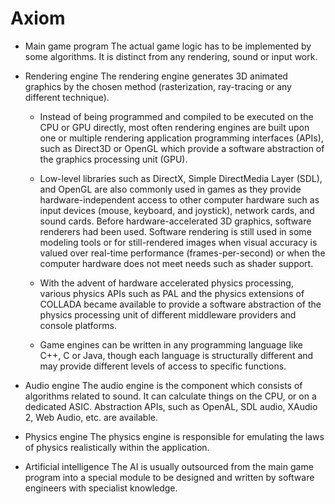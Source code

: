 # Axiom

- Main game program
The actual game logic has to be implemented by some algorithms. It is distinct from any rendering, sound or input work.

- Rendering engine
The rendering engine generates 3D animated graphics by the chosen method (rasterization, ray-tracing or any different technique).

  - Instead of being programmed and compiled to be executed on the CPU or GPU directly, most often rendering engines are built upon one or multiple rendering application programming interfaces (APIs), such as Direct3D or OpenGL which provide a software abstraction of the graphics processing unit (GPU).

  - Low-level libraries such as DirectX, Simple DirectMedia Layer (SDL), and OpenGL are also commonly used in games as they provide hardware-independent access to other computer hardware such as input devices (mouse, keyboard, and joystick), network cards, and sound cards. Before hardware-accelerated 3D graphics, software renderers had been used. Software rendering is still used in some modeling tools or for still-rendered images when visual accuracy is valued over real-time performance (frames-per-second) or when the computer hardware does not meet needs such as shader support.

  - With the advent of hardware accelerated physics processing, various physics APIs such as PAL and the physics extensions of COLLADA became available to provide a software abstraction of the physics processing unit of different middleware providers and console platforms.

  - Game engines can be written in any programming language like C++, C or Java, though each language is structurally different and may provide different levels of access to specific functions.

- Audio engine
The audio engine is the component which consists of algorithms related to sound. It can calculate things on the CPU, or on a dedicated ASIC. Abstraction APIs, such as OpenAL, SDL audio, XAudio 2, Web Audio, etc. are available.

- Physics engine
The physics engine is responsible for emulating the laws of physics realistically within the application.

- Artificial intelligence
The AI is usually outsourced from the main game program into a special module to be designed and written by software engineers with specialist knowledge.

